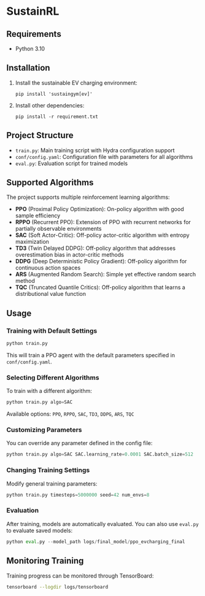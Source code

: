 # SustainRL

## Requirements

- Python 3.10

## Installation

1. Install the sustainable EV charging environment:
   ```
   pip install 'sustaingym[ev]'
   ```

2. Install other dependencies:
   ```
   pip install -r requirement.txt
   ```

## Project Structure

- `train.py`: Main training script with Hydra configuration support
- `conf/config.yaml`: Configuration file with parameters for all algorithms
- `eval.py`: Evaluation script for trained models

## Supported Algorithms

The project supports multiple reinforcement learning algorithms:

- **PPO** (Proximal Policy Optimization): On-policy algorithm with good sample efficiency
- **RPPO** (Recurrent PPO): Extension of PPO with recurrent networks for partially observable environments
- **SAC** (Soft Actor-Critic): Off-policy actor-critic algorithm with entropy maximization
- **TD3** (Twin Delayed DDPG): Off-policy algorithm that addresses overestimation bias in actor-critic methods
- **DDPG** (Deep Deterministic Policy Gradient): Off-policy algorithm for continuous action spaces
- **ARS** (Augmented Random Search): Simple yet effective random search method
- **TQC** (Truncated Quantile Critics): Off-policy algorithm that learns a distributional value function

## Usage

### Training with Default Settings

```python
python train.py
```


This will train a PPO agent with the default parameters specified in `conf/config.yaml`.

### Selecting Different Algorithms

To train with a different algorithm:

```python
python train.py algo=SAC
```


Available options: `PPO`, `RPPO`, `SAC`, `TD3`, `DDPG`, `ARS`, `TQC`

### Customizing Parameters

You can override any parameter defined in the config file:

```python
python train.py algo=SAC SAC.learning_rate=0.0001 SAC.batch_size=512
```

### Changing Training Settings

Modify general training parameters:

```python
python train.py timesteps=5000000 seed=42 num_envs=8
```


### Evaluation

After training, models are automatically evaluated. You can also use `eval.py` to evaluate saved models:

```python
python eval.py --model_path logs/final_model/ppo_evcharging_final
```


## Monitoring Training

Training progress can be monitored through TensorBoard:

```bash
tensorboard --logdir logs/tensorboard
```
